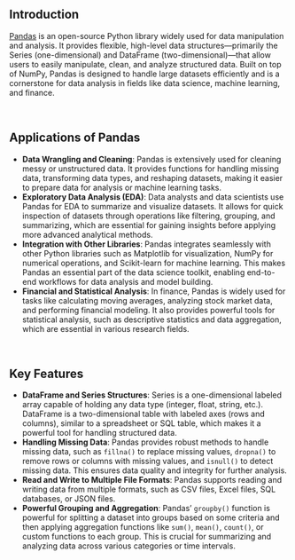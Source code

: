 ## Introduction

[Pandas](https://pandas.pydata.org/) is an open-source Python library widely used for data manipulation and analysis. It provides flexible, high-level data structures—primarily the Series (one-dimensional) and DataFrame (two-dimensional)—that allow users to easily manipulate, clean, and analyze structured data. Built on top of NumPy, Pandas is designed to handle large datasets efficiently and is a cornerstone for data analysis in fields like data science, machine learning, and finance.

<br/>

## Applications of Pandas

- **Data Wrangling and Cleaning**: Pandas is extensively used for cleaning messy or unstructured data. It provides functions for handling missing data, transforming data types, and reshaping datasets, making it easier to prepare data for analysis or machine learning tasks.
- **Exploratory Data Analysis (EDA)**: Data analysts and data scientists use Pandas for EDA to summarize and visualize datasets. It allows for quick inspection of datasets through operations like filtering, grouping, and summarizing, which are essential for gaining insights before applying more advanced analytical methods.
- **Integration with Other Libraries**: Pandas integrates seamlessly with other Python libraries such as Matplotlib for visualization, NumPy for numerical operations, and Scikit-learn for machine learning. This makes Pandas an essential part of the data science toolkit, enabling end-to-end workflows for data analysis and model building.
- **Financial and Statistical Analysis**: In finance, Pandas is widely used for tasks like calculating moving averages, analyzing stock market data, and performing financial modeling. It also provides powerful tools for statistical analysis, such as descriptive statistics and data aggregation, which are essential in various research fields.


<br/>

## Key Features

- **DataFrame and Series Structures**: Series is a one-dimensional labeled array capable of holding any data type (integer, float, string, etc.). DataFrame is a two-dimensional table with labeled axes (rows and columns), similar to a spreadsheet or SQL table, which makes it a powerful tool for handling structured data.
- **Handling Missing Data**: Pandas provides robust methods to handle missing data, such as `fillna()` to replace missing values, `dropna()` to remove rows or columns with missing values, and `isnull()` to detect missing data. This ensures data quality and integrity for further analysis.
- **Read and Write to Multiple File Formats**: Pandas supports reading and writing data from multiple formats, such as CSV files, Excel files, SQL databases, or JSON files.
- **Powerful Grouping and Aggregation**: Pandas’ `groupby()` function is powerful for splitting a dataset into groups based on some criteria and then applying aggregation functions like `sum()`, `mean()`, `count()`, or custom functions to each group. This is crucial for summarizing and analyzing data across various categories or time intervals.
